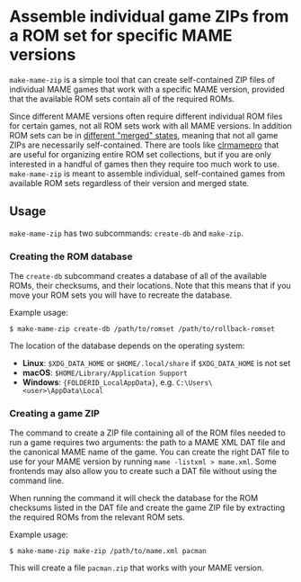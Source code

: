 # Assemble individual game ZIPs from a ROM set for specific MAME versions

`make-mame-zip` is a simple tool that can create self-contained ZIP files
of individual MAME games that work with a specific MAME version,
provided that the available ROM sets contain all of the required ROMs.

Since different MAME versions often require different individual ROM files for certain games,
not all ROM sets work with all MAME versions.
In addition ROM sets can be in [different "merged" states](https://docs.mamedev.org/usingmame/aboutromsets.html),
meaning that not all game ZIPs are necessarily self-contained.
There are tools like [clrmamepro](https://mamedev.emulab.it/clrmamepro/) that are useful for organizing entire ROM set collections,
but if you are only interested in a handful of games then they require too much work to use.
`make-mame-zip` is meant to assemble individual,
self-contained games from available ROM sets regardless of their version and merged state.

## Usage

`make-mame-zip` has two subcommands: `create-db` and `make-zip`.

### Creating the ROM database

The `create-db` subcommand creates a database of all of the available ROMs,
their checksums,
and their locations.
Note that this means that if you move your ROM sets you will have to recreate the database.

Example usage:

```
$ make-mame-zip create-db /path/to/romset /path/to/rollback-romset
```

The location of the database depends on the operating system:

-   **Linux**: `$XDG_DATA_HOME` or `$HOME/.local/share` if `$XDG_DATA_HOME` is not set
-   **macOS**: `$HOME/Library/Application Support`
-   **Windows**: `{FOLDERID_LocalAppData}`, e.g. `C:\Users\<user>\AppData\Local`

### Creating a game ZIP

The command to create a ZIP file containing all of the ROM files needed to run a game
requires two arguments:
the path to a MAME XML DAT file and the canonical MAME name of the game.
You can create the right DAT file to use for your MAME version
by running `mame -listxml > mame.xml`.
Some frontends may also allow you to create such a DAT file without using the command line.

When running the command it will check the database for the ROM checksums listed in the DAT file
and create the game ZIP file by extracting the required ROMs from the relevant ROM sets.

Example usage:

```
$ make-mame-zip make-zip /path/to/mame.xml pacman
```

This will create a file `pacman.zip` that works with your MAME version.
